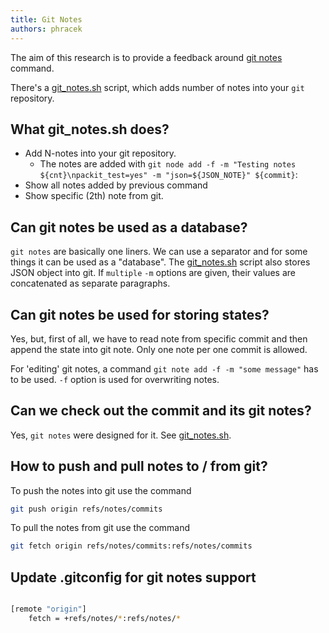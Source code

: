 ```yaml
---
title: Git Notes
authors: phracek
---
```


The aim of this research is to provide
a feedback around [git notes](https://git-scm.com/docs/git-notes) command.

There's a [git_notes.sh](./git_notes.sh) script, which
adds number of notes into your `git` repository.

## What git_notes.sh does?

- Add N-notes into your git repository.
  - The notes are added with `git node add -f -m "Testing notes ${cnt}\npackit_test=yes" -m "json=${JSON_NOTE}" ${commit}`:
- Show all notes added by previous command
- Show specific (2th) note from git.

## Can git notes be used as a database?

`git notes` are basically one liners. We can use a separator and for
some things it can be used as a "database". The [git_notes.sh](./git_notes.sh) script
also stores JSON object into git.
If `multiple` `-m` options are given, their values
are concatenated as separate paragraphs.

## Can git notes be used for storing states?

Yes, but, first of all, we have to read note from specific commit and then
append the state into git note.
Only one note per one commit is allowed.

For 'editing' git notes, a command
`git note add -f -m "some message"` has to be used.
`-f` option is used for overwriting notes.

## Can we check out the commit and its git notes?

Yes, `git notes` were designed for it. See [git_notes.sh](./git_notes.sh).

## How to push and pull notes to / from git?

To push the notes into git use the command

```bash
git push origin refs/notes/commits
```

To pull the notes from git use the command

```bash
git fetch origin refs/notes/commits:refs/notes/commits
```

## Update .gitconfig for git notes support

```bash

[remote "origin"]
	fetch = +refs/notes/*:refs/notes/*
```
